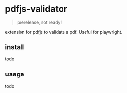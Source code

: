 # pdfjs-validator

> prerelease, not ready!

extension for pdfjs to validate a pdf. Useful for playwright.

## install

todo

## usage

todo

